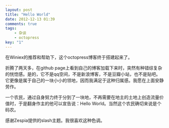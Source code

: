 ```yaml
---
layout: post
title: "Hello World"
date: 2012-12-13 01:39
comments: true
tags: 
	- 杂谈 
	- octopress
key: "1"
---
```


在Winiex的推荐和帮助下，这个octopress博客终于搭建起来了。

折腾了两天多，在github page上看到自己的博客加载下来时，突然有种错综复杂的恍惚感。是的，它不是qq空间，不是新浪博客，不是豆瓣小站，也不是贴吧。它更像是属于自己的一块小小的领地，因而我满足于这种归属感。我愿在上面安静劳作。

一个农民，通过自身努力终于分到了一块地，不再需要在地主的土地上创造流量价值时，于是翻身作主的他可以宣告说：Hello World。当然这个农民确切来说是个码农。

感谢Zespia提供的slash主题。我很喜欢这种色调。